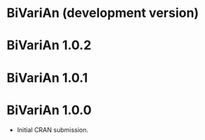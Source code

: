 # BiVariAn (development version)

# BiVariAn 1.0.2

# BiVariAn 1.0.1

# BiVariAn 1.0.0

* Initial CRAN submission.
